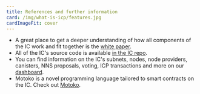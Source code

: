 ```yaml
---
title: References and further information
card: /img/what-is-icp/features.jpg
cardImageFit: cover
---
```


- A great place to get a deeper understanding of how all components of the IC work and fit together is the [white paper](https://internetcomputer.org/whitepaper.pdf).
- All of the IC's source code is available [in the IC repo](https://github.com/dfinity/ic).
- You can find information on the IC's subnets, nodes, node providers, canisters, NNS proposals, voting, ICP transactions and more on our [dashboard](https://dashboard.internetcomputer.org/).
- Motoko is a novel programming language tailored to smart contracts on the IC. Check out [Motoko](https://github.com/dfinity/motoko).